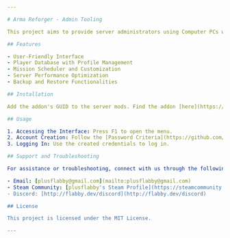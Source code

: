 ```yaml
---

# Arma Reforger - Admin Tooling

This project aims to provide server administrators using Computer PCs with a suite of tools for effective server management in Arma Reforger.

## Features

- User-Friendly Interface
- Player Database with Profile Management
- Mission Scheduler and Customization
- Server Performance Optimization
- Backup and Restore Functionalities

## Installation

Add the addon's GUID to the server mods. Find the addon [here](https://reforger.armaplatform.com/workshop/5E6E6C1AB0DD9089-AdminTooling).

## Usage

1. Accessing the Interface: Press F1 to open the menu.
2. Account Creation: Follow the [Password Criteria](https://github.com/plusflabby/effective-dollop/wiki/AT-Password(s)#password-criteria) to create a username and password.
3. Logging In: Use the created credentials to log in.

## Support and Troubleshooting

For assistance or troubleshooting, connect with us through the following channels:

- Email: [plusflabby@gmail.com](mailto:plusflabby@gmail.com)
- Steam Community: [plusflabby's Steam Profile](https://steamcommunity.com/id/plusflabby)
- Discord: [http://flabby.dev/discord](http://flabby.dev/discord)

## License

This project is licensed under the MIT License.

--- 
```

